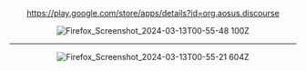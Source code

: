 <div align="center">
  
https://play.google.com/store/apps/details?id=org.aosus.discourse

![Firefox_Screenshot_2024-03-13T00-55-48 100Z](https://github.com/rn0x/aosus_android/assets/76129163/670df5a9-16ae-481f-a86e-51072c3240f6)

-------
![Firefox_Screenshot_2024-03-13T00-55-21 604Z](https://github.com/rn0x/aosus_android/assets/76129163/14db9494-e9b3-4194-bf8e-9039b51abf14)


</div>

<br>
